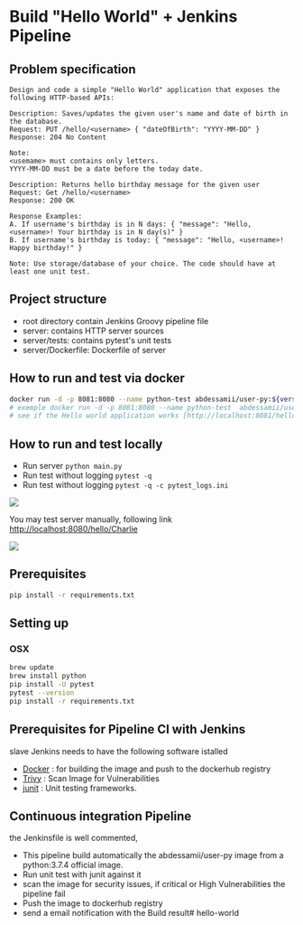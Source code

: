 # Build "Hello World" + Jenkins Pipeline 

## Problem specification

```
Design and code a simple "Hello World" application that exposes the following HTTP-based APIs: 

Description: Saves/updates the given user's name and date of birth in the database. 
Request: PUT /hello/<username> { "dateOfBirth": "YYYY-MM-DD" }
Response: 204 No Content
 
Note:
<usemame> must contains only letters. 
YYYY-MM-DD must be a date before the today date. 

Description: Returns hello birthday message for the given user 
Request: Get /hello/<username> 
Response: 200 OK 

Response Examples: 
A. If username's birthday is in N days: { "message": "Hello, <username>! Your birthday is in N day(s)" } 
B. If username's birthday is today: { "message": "Hello, <username>! Happy birthday!" } 

Note: Use storage/database of your choice. The code should have at least one unit test. 
```



## Project structure 

- root directory contain  Jenkins Groovy pipeline file
- server: contains HTTP server sources
- server/tests: contains pytest's unit tests
- server/Dockerfile: Dockerfile of server

## How to run and test via docker
```bash
docker run -d -p 8081:8080 --name python-test abdessamii/user-py:${versionTag}
# exemple docker run -d -p 8081:8080 --name python-test  abdessamii/user-py:0.1.2
# see if the Hello world application works [http://localhost:8081/hello/Charlie](http://localhost:8081/hello/Charlie)

```

## How to run and test locally

- Run server ```python main.py``` 
- Run test without logging ```pytest -q``` 
- Run test without logging ```pytest -q -c pytest_logs.ini``` 

<img src="/home/abdessamii/Desktop/test.png">

You may test server manually, following link [http://localhost:8080/hello/Charlie](http://localhost:8080/hello/Charlie)

<img src="/home/abdessamii/Desktop/web.png">

## Prerequisites
```bash
pip install -r requirements.txt
```

## Setting up

### OSX
```bash
brew update
brew install python
pip install -U pytest
pytest --version
pip install -r requirements.txt
```

## Prerequisites for Pipeline CI with Jenkins
 slave Jenkins needs to have the following software istalled
 - [Docker](https://docs.docker.com/get-docker/) : for building the image and push to the dockerhub registry
 - [Trivy](https://github.com/aquasecurity/trivy#abstract) : Scan Image for Vulnerabilities
 - [junit](https://junit.org/junit4/) :  Unit testing frameworks.

## Continuous integration Pipeline
the Jenkinsfile is well commented, 
- This pipeline build automatically the abdessamii/user-py  image from a python:3.7.4 official image.
- Run unit test with junit against it
- scan the image for security issues, if critical or High Vulnerabilities the pipeline fail
- Push the image to dockerhub registry 
- send a email notification with the Build result# hello-world
